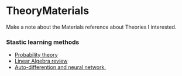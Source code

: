# TheoryMaterials
Make a note about the Materials reference about Theories I interested.


### Stastic learning methods
- [Probability theory](http://cs229.stanford.edu/section/cs229-prob.pdf)
- [Linear Algebra review](http://cs229.stanford.edu/section/cs229-linalg.pdf)
- [Auto-differention and neural network.](https://people.cs.umass.edu/~domke/courses/sml2011/08autodiff_nnets.pdf)




